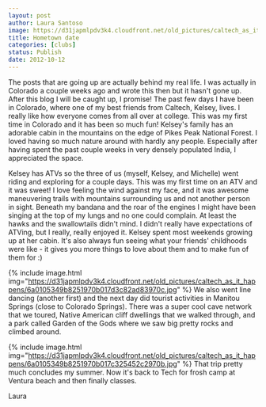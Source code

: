 ```yaml
---
layout: post
author: Laura Santoso
image: https://d31japmlpdv3k4.cloudfront.net/old_pictures/caltech_as_it_happens/6a0105349b8251970b017c32545176970b.jpg
title: Hometown date
categories: [clubs]
status: Publish
date: 2012-10-12
---
```


The posts that are going up are actually behind my real life. I was actually in Colorado a couple weeks ago and wrote this then but it hasn't gone up. After this blog I will be caught up, I promise!
The past few days I have been in Colorado, where one of my best friends from Caltech, Kelsey, lives. I really like how everyone comes from all over at college. This was my first time in Colorado and it has been so much fun! Kelsey's family has an adorable cabin in the mountains on the edge of Pikes Peak National Forest. I loved having so much nature around with hardly any people. Especially after having spent the past couple weeks in very densely populated India, I appreciated the space.

Kelsey has ATVs so the three of us (myself, Kelsey, and Michelle) went riding and exploring for a couple days. This was my first time on an ATV and it was sweet! I love feeling the wind against my face, and it was awesome maneuvering trails with mountains surrounding us and not another person in sight. Beneath my bandana and the roar of the engines I might have been singing at the top of my lungs and no one could complain. At least the hawks and the swallowtails didn't mind. I didn't really have expectations of ATVing, but I really, really enjoyed it. Kelsey spent most weekends growing up at her cabin. It's also always fun seeing what your friends' childhoods were like - it gives you more things to love about them and to make fun of them for :)


{% include image.html img="https://d31japmlpdv3k4.cloudfront.net/old_pictures/caltech_as_it_happens/6a0105349b8251970b017d3c82ad83970c.jpg" %}
We also went line dancing (another first) and the next day did tourist activities in Manitou Springs (close to Colorado Springs). There was a super cool cave network that we toured, Native American cliff dwellings that we walked through, and a park called Garden of the Gods where we saw big pretty rocks and climbed around.


{% include image.html img="https://d31japmlpdv3k4.cloudfront.net/old_pictures/caltech_as_it_happens/6a0105349b8251970b017c325452c2970b.jpg" %}
That trip pretty much concludes my summer. Now it's back to Tech for frosh camp at Ventura beach and then finally classes.

Laura
